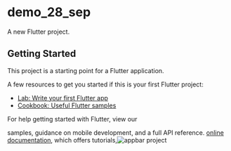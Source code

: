 # demo_28_sep

A new Flutter project.

## Getting Started

This project is a starting point for a Flutter application.

A few resources to get you started if this is your first Flutter project:

- [Lab: Write your first Flutter app](https://flutter.dev/docs/get-started/codelab)
- [Cookbook: Useful Flutter samples](https://flutter.dev/docs/cookbook)

For help getting started with Flutter, view our


samples, guidance on mobile development, and a full API reference.
[online documentation](https://flutter.dev/docs), which offers tutorials,![appbar project](https://user-images.githubusercontent.com/39500000/151118836-2d8cba81-ebba-48c3-a998-98572b6c947c.png)
